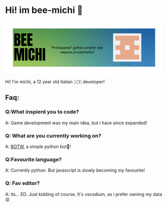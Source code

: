 # Hi! im bee-michi 👋

![alt text](https://github.com/bee-Michi/bee-Michi/blob/main/michi.png?raw=true)

Hi! I'm michi, a 12 year old italian 🇮🇹 developer!

## Faq:

### Q:What inspierd you to code?
A: Game development was my main idea, but i have since expanded!

### Q: What are you currently working on?
A: [BOTW](https://github.com/bee-Michi/BOTW), a simple python bot🤖!

### Q:Favourite language?
A: Currently python. But javascript is slowly becoming my favourite!

### Q: Fav editor?
A: its... ED. Just kidding of course. It's vscodium, as i prefer owning my data 😡
